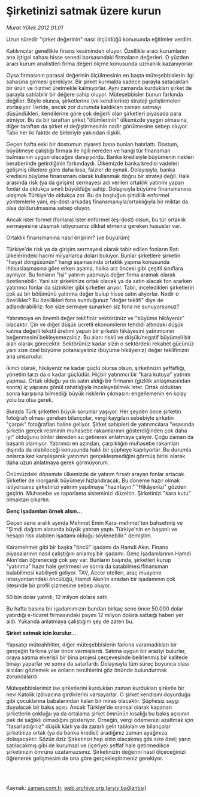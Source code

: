 # Şirketinizi satmak üzere kurun

*Murat Yülek 2012.01.01*

<td class="columnist-detail">
<p>Uzun süredir "şirket değerinin" nasıl ölçüldüğü konusunda eğitimler verdim.</p>
<p>
<div id="haberMetinDiv">
<p> Katılımcılar genellikle finans kesiminden oluyor. Özellikle aracı kurumların ana iştigal sahası hisse senedi borsasındaki firmaların değerleri. O yüzden aracı kurum analistleri firma değeri ölçme konusunda uzmanlık kazanıyorlar.
<p>Oysa firmasının parasal değerinin ölçülmesinin en başta müteşebbislerin ilgi sahasına girmesi gerekiyor. Bir şirket kurmakla sadece parayla satacakları bir ürün ve hizmet üretmekle kalmıyorlar. Aynı zamanda kurdukları şirket de parayla satılabilir bir değere sahip oluyor. Müteşebbisler bunun farkında değiller. Böyle olunca, şirketlerine (ve kendilerine) strateji geliştirmeleri zorlaşıyor. İleride, ancak zor durumda kaldıkları zaman satmayı düşündükleri, kendilerine göre çok değerli olan şirketleri piyasada para etmiyor. Bu da bir taraftan şirket "ölümlerinin" ülkemizde yaygın olmasına, diğer taraftan da şirket el değiştirmesinin nadir görülmesine sebep oluyor. Tabii her iki faktör de birbiriyle yakından ilişkili.
<p>Geçen hafta eski bir dostumun ziyareti bana bunları hatırlattı. Dostum, büyütmeye çalıştığı firması ile ilgili nereden ve hangi tür finansman bulmasının uygun olacağını danışıyordu. Banka kredisiyle büyümenin riskleri beraberinde getirdiğinin farkındaydı. Ülkemizde banka kredisi vadeleri gelişmiş ülkelere göre daha kısa, faizler de oynak. Dolayısıyla, banka kredisini büyüme finansmanı olarak kullanmak doğru bir strateji değil. Halk arasında risk (ya da girişim) sermayesi adı verilen ortaklık yatırımı yapan fonlar da oldukça sınırlı büyüklüğe sahip. Dolayısıyla büyüme finansmanına ulaşmak Türkiye'de oldukça zor. Bu da boşluğun şimdilik enformel yöntemlerle yani, eş-dost-arkadaş finansmanıyla/ortaklığıyla bir miktar da olsa doldurulmasına sebep oluyor.
<p>Ancak ister formel (fonlara) ister enformel (eş-dost) olsun, bu tür ortaklık sermayesine ulaşmak istiyorsanız dikkat etmeniz gereken hususlar var.
<p>Ortaklık finansmanına nasıl erişirim? (ve büyürüm)
<p>Türkiye'de risk ya da girişim sermayesi olarak tabir edilen fonların Batı ülkelerindeki hacmi milyarlarca doları buluyor. Bunlar şirketlere şirketin "hayat döngüsünün" hangi aşamasında ortaklık yapma konusunda ihtisaslaşmasına göre erken aşama, halka arz öncesi gibi çeşitli sınıflara ayrılıyor. Bu fonların "işi" yatırım yapmaya değer firma aramak olarak özetlenebilir. Yani siz şirketinize ortak olacak ya da satın alacak fon ararken yatırımcı fonlar da sizinkiler gibi şirketler arıyor. Tabii, inceledikleri şirketlerin çok az bir bölümünü yatırıma değer bulup hisse satın alıyorlar. Nedir o özellikler? Bu özellikleri fona sunduğunuz "değer teklifi" diye de adlandırabiliriz: fon size sermaye sunarken siz fona ne sunuyorsunuz?
<p>Yatırımcıya en önemli değer teklifiniz sektörünüz ve "büyüme hikâyeniz" olacaktır. Çin ve diğer düşük ücretli ekonomilerin tehdidi altındaki düşük katma değerli tekstil üretimi yapan bir şirketin hikâyesini yatırımcının beğenmesini bekleyemezsiniz. Bu alanı riskli ve düşük/negatif büyümeli bir alan olarak görecektir. Sektörünüz kadar sizin o sektördeki rekabet gücünüz yani size özel büyüme potansiyeliniz (büyüme hikâyeniz) değer teklifinizin ana unsurudur.
<p>İkinci olarak, hikâyeniz ne kadar güçlü olursa olsun, şirketinizin şeffaflığı, yönetim tarzı da o kadar güçlüdür. Hiçbir yatırımcı bir "kara kutuya" yatırım yapmaz. Ortak olduğu ya da satın aldığı bir firmanın (gizlilik anlaşmasından sonra) iç yapısını gönül rahatlığıyla inceleyebilmek ister. Ortak olduktan sonra karşısına bilmediği büyük risklerin çıkmasını engellemenin en kolay yolu bu olsa gerek.
<p>Burada Türk şirketleri büyük sorunlar yaşıyor. Her şeyden önce şirketin fotoğrafı olması gereken bilançolar, vergi kaygıları sebebiyle şirketin "çarpık" fotoğrafları haline geliyor. Şirket sahipleri de yatırımcılara "esasında şirketin gerçek resminin muhasebe rakamlarının gösterdiğinden çok daha iyi" olduğunu binbir dereden su getirerek anlatmaya çalıyor. Çoğu zaman da başarılı olamıyor. Yatırımcı en azından, çarpıklığın muhasebe rakamları dışında da olabileceği konusunda haklı bir şüpheye kapılıyorlar. Bu durumla onlarca kez karşılaşarak yatırımın gerçekleşmediğini görmüş birisi olarak daha uzun anlatmaya gerek görmüyorum.
<p>Önümüzdeki dönemde ülkemizde de yatırım fırsatı arayan fonlar artacak. Şirketler de inorganik büyümeyi hızlandıracak. Bu döneme hazır olmak istiyorsanız şirketinizi yatırım yapılmaya "hazırlayın." "Hikâyenizi" gözden geçirin. Muhasebe ve raporlama sisteminizi düzeltin. Şirketinizi "kara kutu" olmaktan çıkartın.
<p>
<p><b>Genç işadamları örnek alsın...</b>
<p>Geçen sene aralık ayında Mehmet Emin Kara-mehmet'ten bahsetmiş ve "Şimdi dağıtım alanında büyük yatırım yaptı. Türkiye'nin en başarılı ve hesaplı risk alabilen işadamı olduğu söylenebilir." demiştim.
<p>Karamehmet gibi bir başka "öncü" işadamı da Hamdi Akın. Finans piyasalarının nasıl çalıştığını anlamış bir işadamı. Genç işadamlarının Hamdi Akın'dan öğreneceği çok şey var. Bunların başında, şirketleri kurup "yatırıma" hazır hale getirmesi ve sonra da satabilmesi/finansman bulabilmesi kabiliyeti geliyor. TAV, Accor otelleri, araç muayene istasyonlarındaki öncülüğü, Hamdi Akın'ın sıradan bir işadamının çok ötesinde bir profil çizmesine sebep oluyor.
<p>50 bin dolar yatırdı, 12 milyon dolara sattı
<p>Bu hafta basına bir işadamımızın bundan birkaç sene önce 50.000 dolar yatırdığı e-ticaret firmasındaki payını 12 milyon dolara sattaığı haberi yer aldı. Yukarıda anlatmaya çalıştığım şey de zaten bu.
<p><b>Şirket satmak için kurulur... </b>
<p>Yapsatçı müteahhitler, diğer müteşebbislerin farkına varamadıkları bir gerçeğin farkına yıllar önce varmışlardı. Satıma uygun bir araziyi bulurlar, oraya satıma elverişli bir bina projesi çerçevesinde belirlenmiş bir kalitede binayı yaparlar ve sonra da satarlardı. Dolayısıyla tüm süreç boyunca olası alıcıları gözlemek ve onların tercihlerini göz önünde bulundurmak zorundalardı.
<p>Müteşebbislerimiz ise şirketlerini kurdukları zaman kurdukları şirketle bir nevi Katolik izdivacına girdiklerini varsayarlar. O şirket kendisini doyurduğu gibi çocuklarına babalarından kalan bir miras olacaktır. Şüphesiz saygı duyulacak bir bakış açısı. Ancak Türkiye'de oransal olarak kapanan şirketlerin çokluğu ya da ortalama şirket ömrünün kısalığı bu bakış açısının pek de sağlıklı olmadığını gösteriyor. Örneğin, vergi ödemenizi azaltmak için "tasarladığınız" düşük kârlı ya da zararlı gelir tabloları ve bilançolar şirketinize ortak (ya da banka kredisi) aradığınız zaman ayağınıza dolaşacaktır. Sözün özü: Şirketinizi hep sizin olacakmış gibi size özel; yarın satılacakmış gibi de kurumsal ve (içeriye) şeffaf hale getirmedikçe şirketinizin ömrünü uzatamazsınız. Şirketinizin değerini nasıl ölçeceğinizi öğrenerek gelişmesini de ona göre gerçekleştirmeniz gerekiyor.</p></p></p></p></p></p></p></p></p></p></p></p></p></p></p></p></p></p></p></div>
</p>


<p><br>
		 </br></p></td>

Kaynak: [zaman.com.tr](http://zaman.com.tr/yazar.do?yazino=1222581), [web.archive.org (arşiv bağlantısı)](http://web.archive.org/web/20120209071353/http://www.zaman.com.tr:80/yazar.do?yazino=1222581)
